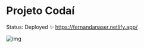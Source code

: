# Projeto Codaí
Status: Deployed ✨
https://fernandanaser.netlify.app/

![img](https://i.imgur.com/ue0k3Pu.png)
